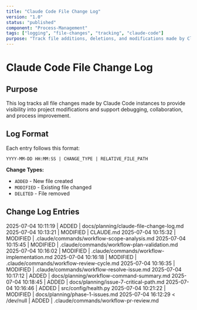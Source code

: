 ```yaml
---
title: "Claude Code File Change Log"
version: "1.0"
status: "published"
component: "Process-Management"
tags: ["logging", "file-changes", "tracking", "claude-code"]
purpose: "Track file additions, deletions, and modifications made by Claude Code instances"
---
```


# Claude Code File Change Log

## Purpose

This log tracks all file changes made by Claude Code instances to provide visibility into project modifications and support debugging, collaboration, and process improvement.

## Log Format

Each entry follows this format:
```
YYYY-MM-DD HH:MM:SS | CHANGE_TYPE | RELATIVE_FILE_PATH
```

**Change Types:**
- `ADDED` - New file created
- `MODIFIED` - Existing file changed
- `DELETED` - File removed

## Change Log Entries

<!-- Log entries start here - Claude Code instances append to this section -->
2025-07-04 10:11:19 | ADDED | docs/planning/claude-file-change-log.md
2025-07-04 10:13:21 | MODIFIED | CLAUDE.md
2025-07-04 10:15:32 | MODIFIED | .claude/commands/workflow-scope-analysis.md
2025-07-04 10:15:45 | MODIFIED | .claude/commands/workflow-plan-validation.md
2025-07-04 10:16:02 | MODIFIED | .claude/commands/workflow-implementation.md
2025-07-04 10:16:18 | MODIFIED | .claude/commands/workflow-review-cycle.md
2025-07-04 10:16:35 | MODIFIED | .claude/commands/workflow-resolve-issue.md
2025-07-04 10:17:12 | ADDED | docs/planning/workflow-command-summary.md
2025-07-04 10:18:45 | ADDED | docs/planning/issue-7-critical-path.md
2025-07-04 10:16:46 | ADDED | src/config/health.py
2025-07-04 10:21:22 | MODIFIED | docs/planning/phase-1-issues.md
2025-07-04 16:12:29  < /dev/null |  ADDED | .claude/commands/workflow-pr-review.md
